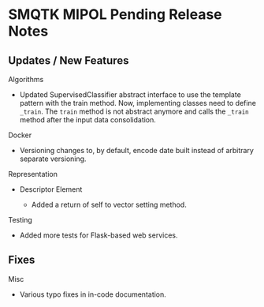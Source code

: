 SMQTK MIPOL Pending Release Notes
=================================


Updates / New Features
----------------------

Algorithms

- Updated SupervisedClassifier abstract interface to use the template pattern
  with the train method. Now, implementing classes need to define
  ``_train``. The ``train`` method is not abstract anymore and calls the
  ``_train`` method after the input data consolidation.

Docker

- Versioning changes to, by default, encode date built instead of arbitrary
  separate versioning.

Representation

- Descriptor Element

  - Added a return of self to vector setting method.

Testing

- Added more tests for Flask-based web services.


Fixes
-----

Misc

- Various typo fixes in in-code documentation.
